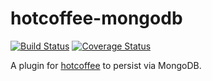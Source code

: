 hotcoffee-mongodb
===============================

[![Build Status](https://travis-ci.org/kr1sp1n/hotcoffee-mongodb.svg?branch=master)](https://travis-ci.org/kr1sp1n/hotcoffee-mongodb)
[![Coverage Status](https://coveralls.io/repos/kr1sp1n/hotcoffee-mongodb/badge.svg)](https://coveralls.io/r/kr1sp1n/hotcoffee-mongodb)

A plugin for [hotcoffee][hotcoffee] to persist via MongoDB.



[hotcoffee]: https://github.com/kr1sp1n/hotcoffee
